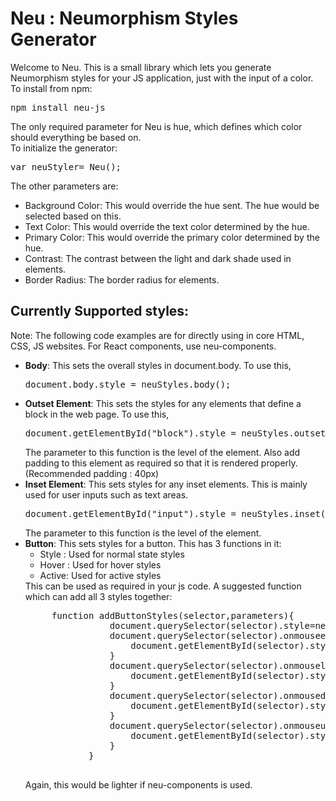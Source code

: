 # Neu : Neumorphism Styles Generator

Welcome to Neu. This is a small library which lets you generate Neumorphism styles for your JS application, just with the input of a color.
To install from npm:
<pre>npm install neu-js</pre>
The only required parameter for Neu is hue, which defines which color should everything be based on.
<br>
To initialize the generator:
<pre>
var neuStyler= Neu();
</pre>
The other parameters are:
<ul>
    <li>Background Color: This would override the hue sent. The hue would be selected based on this.</li>
    <li>Text Color: This would override the text color determined by the hue.</li>
    <li>Primary Color: This would override the primary color determined by the hue.</li>
    <li>Contrast: The contrast between the light and dark shade used in elements.</li>
    <li>Border Radius: The border radius for elements.</li>
</ul>

 ## Currently Supported styles:
 Note: The following code examples are for directly using in core HTML, CSS, JS websites. For React components, use neu-components.
 <ul>
  <li><b>Body</b>: This sets the overall styles in document.body. To use this, 
    <pre>document.body.style = neuStyles.body();</pre>
  </li>
  <li><b>Outset Element</b>: This sets the styles for any elements that define a block in the web page. To use this,
    <pre>document.getElementById("block").style = neuStyles.outset(2)</pre>
    The parameter to this function is the level of the element.
    Also add padding to this element as required so that it is rendered properly. (Recommended padding : 40px)
  </li>
  <li><b>Inset Element</b>: This sets styles for any inset elements. This is mainly used for user inputs such as text areas.
    <pre>document.getElementById("input").style = neuStyles.inset(2)</pre>
    The parameter to this function is the level of the element.
  </li>
  <li><b>Button</b>: This sets styles for a button. This has 3 functions in it:
     <ul>
       <li>Style : Used for normal state styles</li>
       <li>Hover : Used for hover styles</li>
       <li>Active: Used for active styles</li>
    </ul>
    This can be used as required in your js code.
    A suggested function which can add all 3 styles together:
    <pre>
     function addButtonStyles(selector,parameters){
                document.querySelector(selector).style=neuStyles.button(parameters).style();
                document.querySelector(selector).onmouseenter=()=>{
                    document.getElementById(selector).style = neuStyles.button(parameters).hover();
                }
                document.querySelector(selector).onmouseleave=()=>{
                    document.getElementById(selector).style = neuStyles.button(parameters).style();
                }
                document.querySelector(selector).onmousedown=()=>{
                    document.getElementById(selector).style = neuStyles.button(parameters).active();
                }
                document.querySelector(selector).onmouseup=()=>{
                    document.getElementById(selector).style = neuStyles.button(parameters).style();
                }
            }
    </pre>
    Again, this would be lighter if neu-components is used.
  </li>
 </ul>
  

